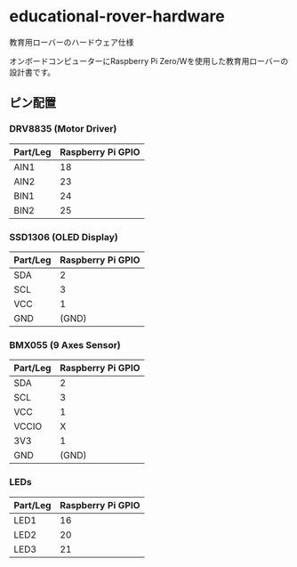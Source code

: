 # educational-rover-hardware

教育用ローバーのハードウェア仕様

オンボードコンピューターにRaspberry Pi Zero/Wを使用した教育用ローバーの設計書です。

## ピン配置

### DRV8835 (Motor Driver)

| Part/Leg | Raspberry Pi GPIO |
| --- | --- |
| AIN1 | 18 |
| AIN2 | 23 |
| BIN1 | 24 |
| BIN2 | 25 |

### SSD1306 (OLED Display)

| Part/Leg | Raspberry Pi GPIO |
| --- | --- |
| SDA | 2 |
| SCL | 3 |
| VCC | 1 |
| GND | (GND) |

### BMX055 (9 Axes Sensor)

| Part/Leg | Raspberry Pi GPIO |
| --- | --- |
| SDA | 2 |
| SCL | 3 |
| VCC | 1 |
| VCCIO | X |
| 3V3 | 1 |
| GND | (GND) |

### LEDs

| Part/Leg | Raspberry Pi GPIO |
| --- | --- |
| LED1 | 16 |
| LED2 | 20 |
| LED3 | 21 |
